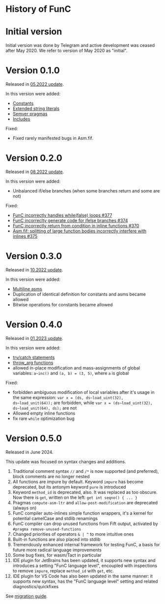 # History of FunC 

# Initial version
Initial version was done by Telegram and active development was ceased after May 2020. We refer to version of May 2020 as "initial".

# Version 0.1.0
Released in [05.2022 update](https://github.com/ton-blockchain/ton/releases/tag/v2022.05).

In this version were added:
- [Constants](/develop/func/literals_identifiers#constants)
- [Extended string literals](/develop/func/literals_identifiers#string-literals)
- [Semver pragmas](/develop/func/compiler_directives#pragma-version)
- [Includes](/develop/func/compiler_directives#pragma-version)

Fixed:
- Fixed rarely manifested bugs in Asm.fif.


# Version 0.2.0
Released in [08.2022 update](https://github.com/ton-blockchain/ton/releases/tag/v2022.08).

In this version were added:
- Unbalanced if/else branches (when some branches return and some are not)

Fixed:
- [FunC incorrectly handles while(false) loops #377](https://github.com/ton-blockchain/ton/issues/377)
- [FunC incorreclty generate code for ifelse branches #374](https://github.com/ton-blockchain/ton/issues/374)
- [FunC incorrectly return from condition in inline functions #370](https://github.com/ton-blockchain/ton/issues/370)
- [Asm.fif: splitting of large function bodies incorrectly interfere with inlines #375](https://github.com/ton-blockchain/ton/issues/375)

# Version 0.3.0
Released in [10.2022 update](https://github.com/ton-blockchain/ton/releases/tag/v2022.10).

In this version were added:
- [Multiline asms](/develop/func/functions#multiline-asms)
- Duplication of identical definition for constants and asms became allowed
- Bitwise operations for constants became allowed

# Version 0.4.0
Released in [01.2023 update](https://github.com/ton-blockchain/ton/releases/tag/v2023.01).

In this version were added:
- [try/catch statements](/develop/func/statements#try-catch-statements)
- [throw_arg functions](/develop/func/stdlib#throwing-exceptions)
- allowed in-place modification and mass-assignments of global variables: `a~inc()` and `(a, b) = (3, 5)`, where `a` is global

Fixed:
- forbidden ambiguous modification of local variables after it's usage in the same expression: `var x = (ds, ds~load_uint(32), ds~load_unit(64));` are forbidden, while `var x = (ds~load_uint(32), ds~load_unit(64), ds);` are not
- Allowed empty inline functions
- fix rare `while` optimization bug

# Version 0.5.0
Released in June 2024.

This update was focused on syntax changes and additions.
1. Traditional comment syntax `//` and `/*` is now supported (and preferred), block comments are no longer nested
2. All functions are impure by default. Keyword `impure` has become deprecated, but its antonym keyword `pure` is introduced
3. Keyword `method_id` is deprecated, also. It was replaced as too obscure. Now there is `get`, written on the left: `get int seqno() { ... }`
4. Pragmas `compute-asm-ltr` and `allow-post-modification` are deprecated (always on)
5. FunC compiler auto-inlines simple function wrappers, it's a kernel for potential camelCase and stdlib renamings
6. FunC compiler can drop unused functions from Fift output, activated by `#pragma remove-unused-functions`
7. Changed priorities of operators `& | ^` to more intuitive ones
8. Built-in functions are also placed into stdlib
9. Tremendously enhanced internal framework for testing FunC, a basis for future more radical language improvements
10. Some bug fixes, for wasm/Tact in particular
11. IDE plugin for JetBrains has been updated, it supports new syntax and introduces a setting "FunC language level", encoupled with inspections to remove `impure`, replace `method_id` with `get`, etc.
12. IDE plugin for VS Code has also been updated in the same manner: it supports new syntax, has the "FunC language level" setting and related diagnostics/quickfixes

See [migration guide](/develop/func/migration-guide).
